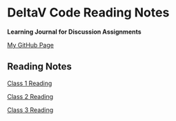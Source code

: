 # DeltaV Code Reading Notes
**Learning Journal for Discussion Assignments**

[My GitHub Page](https://kimcooprider.github.io/reading-notes/)

## Reading Notes

[Class 1 Reading](/classOne.md)

[Class 2 Reading](/classTwo.md)

[Class 3 Reading](/classThree.md)

